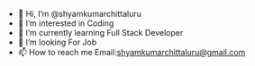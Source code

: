- 👋 Hi, I’m @shyamkumarchittaluru
- 👀 I’m interested in Coding
- 🌱 I’m currently learning Full Stack Developer
- 💞️ I’m looking For Job
- 📫 How to reach me Email:shyamkumarchittaluru@gmail.com

<!---
shyamkumarchittaluru/shyamkumarchittaluru is a ✨ special ✨ repository because its `README.md` (this file) appears on your GitHub profile.
You can click the Preview link to take a look at your changes.
--->
